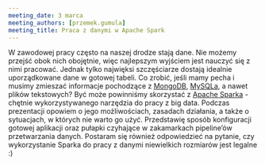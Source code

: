 ```yaml
---
meeting_date: 3 marca
meeting_authors: [przemek.gumula]
meeting_title: Praca z danymi w Apache Spark
---
```

W zawodowej pracy często na naszej drodze stają dane. Nie możemy przejść obok nich obojętnie, więc najlepszym wyjściem jest nauczyć się z nimi pracować. Jednak tylko najwięksi szczęściarze dostają idealnie uporządkowane dane w gotowej tabeli. 
Co zrobić, jeśli mamy pecha i musimy zmieszać informacje pochodzące z [MongoDB], [MySQLa], a nawet plików tekstowych? Być może powinniśmy skorzystać z [Apache Sparka] - chętnie wykorzystywanego narzędzia do pracy z big data. 
Podczas prezentacji opowiem o jego możliwościach, zasadach działania, a także o sytuacjach, w których nie warto go użyć. 
Przedstawię sposób konfiguracji gotowej aplikacji oraz pułapki czyhające w zakamarkach pipeline’ów przetwarzania danych. 
Postaram się również odpowiedzieć na pytanie, czy wykorzystanie Sparka do pracy z danymi niewielkich rozmiarów jest legalne :)

[MongoDB]:https://www.mongodb.com
[MySQLa]:https://www.oracle.com/mysql
[Apache Sparka]:https://spark.apache.org/